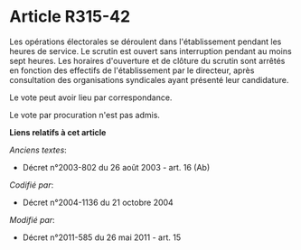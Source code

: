 # Article R315-42

Les opérations électorales se déroulent dans l'établissement pendant les heures de service. Le scrutin est ouvert sans
interruption pendant au moins sept heures. Les horaires d'ouverture et de clôture du scrutin sont arrêtés en fonction des
effectifs de l'établissement par le directeur, après consultation des organisations syndicales ayant présenté leur
candidature. 

Le vote peut avoir lieu par correspondance. 

Le vote par procuration n'est pas admis.

**Liens relatifs à cet article**

_Anciens textes_:

  - Décret n°2003-802 du 26 août 2003 - art. 16 (Ab)

_Codifié par_:

  - Décret n°2004-1136 du 21 octobre 2004

_Modifié par_:

  - Décret n°2011-585 du 26 mai 2011 - art. 15
